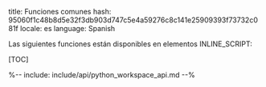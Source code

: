 title: Funciones comunes
hash: 95060f1c48b8d5e32f3db903d747c5e4a59276c8c141e25909393f73732c081f
locale: es
language: Spanish

Las siguientes funciones están disponibles en elementos INLINE_SCRIPT:

[TOC]

%-- include: include/api/python_workspace_api.md --%